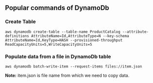 ## Popular commands of DynamoDb
### Create Table 

``` aws dynamodb create-table --table-name ProductCatalog --attribute-definitions AttributeName=Id,AttributeType=N --key-schema AttributeName=Id,KeyType=HASH --provisioned-throughput ReadCapacityUnits=5,WriteCapacityUnits=5 ```

### Populate data from a file in DynamoDb table
``` aws dynamodb batch-write-item --request-items files://item.json ```

**Note:** item.json is file name from which we need to copy data.